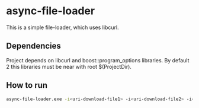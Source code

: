 # async-file-loader

This is a simple file-loader, which uses libcurl.

## Dependencies
Project depends on libcurl and boost::program_options libraries. By default 2 this libraries must be near with root $(ProjectDir).

## How to run
```bash
async-file-loader.exe -i<uri-download-file1> -i<uri-download-file2> -i<uri-download-file3> ...
```
